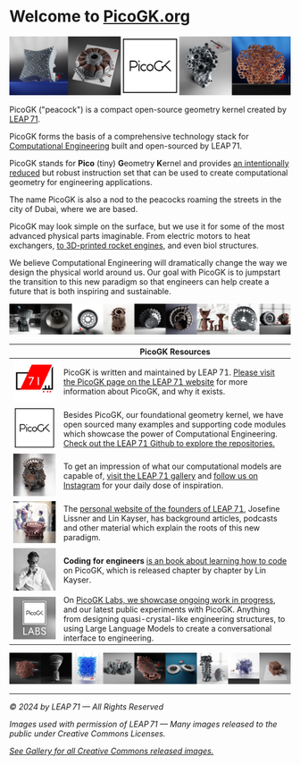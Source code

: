 # Welcome to [PicoGK.org](https://picogk.org)

![picogk](images/PicoGK_org_Logo.jpeg)

PicoGK ("peacock") is a compact open-source geometry kernel created by [LEAP 71](https://leap71.com/).

PicoGK forms the basis of a comprehensive technology stack for [Computational Engineering](https://leap71.com/computationalengineering/) built and open-sourced by LEAP 71.

PicoGK stands for **Pico** (tiny) **G**eometry **K**ernel and provides [an intentionally reduced](https://jlk.ae/2023/12/06/the-power-of-reduced-instruction-sets/) but robust instruction set that can be used to create computational geometry for engineering applications. 

The name PicoGK is also a nod to the peacocks roaming the streets in the city of Dubai, where we are based.

PicoGK may look simple on the surface, but we use it for some of the most advanced physical parts imaginable. From electric motors to heat exchangers, [to 3D-printed rocket engines](https://leap71.com/2023/09/12/the-exploration-company-and-leap-71-announce-cooperation-in-the-field-of-space-engine-engineering/), and even biol structures.

We believe Computational Engineering will dramatically change the way we design the physical world around us. Our goal with PicoGK is to jumpstart the transition to this new paradigm so that engineers can help create a future that is both inspiring and sustainable.

![examples](images/examples.jpg)

|                                                  | PicoGK Resources                                             |
| ------------------------------------------------ | ------------------------------------------------------------ |
| ![LEAP71_icon](images/LEAP71_icon.png)           | PicoGK is written and maintained by LEAP 71. [Please visit the PicoGK page on the LEAP 71 website](https://leap71.com/PicoGK/) for more information about PicoGK, and why it exists. |
| ![PicoGK_sm](images/PicoGK_sm.png)               | Besides PicoGK, our foundational geometry kernel, we have open sourced many examples and supporting code modules which showcase the power of Computational Engineering. [Check out the LEAP 71 Github to explore the repositories.](https://github.com/leap71) |
| ![aerospike](images/aerospike.jpg)               | To get an impression of what our computational models are capable of, [visit the LEAP 71 gallery](https://leap71.com/gallery/) and [follow us on Instagram](https://www.instagram.com/leap.71/) for your daily dose of inspiration. |
| ![jlk](images/jlk.jpg)                           | The [personal website of the founders of LEAP 71](https://jlk.ae/), Josefine Lissner and Lin Kayser, has background articles, podcasts and other material which explain the roots of this new paradigm. |
| ![Coding](images/Coding.jpg)                     | **Coding for engineers** [is an book about learning how to code](coding-for-engineers/) on PicoGK, which is released chapter by chapter by Lin Kayser. |
| ![PicoGK_Labs_Icon](images/PicoGK_Labs_Icon.jpg) | On [PicoGK Labs, we showcase ongoing work in progress](labs/README.md), and our latest public experiments with PicoGK. Anything from designing quasi-crystal-like engineering structures, to using Large Language Models to create a conversational interface to engineering. |

![examples2](images/examples2.jpg)

------

*© 2024 by LEAP 71 — All Rights Reserved*

*Images used with permission of LEAP 71 — Many images released to the public under Creative Commons Licenses.*

*[See Gallery for all Creative Commons released images.](Gallery.md)*

